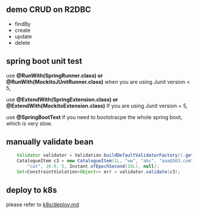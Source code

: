 ## demo CRUD on R2DBC 

* findBy
* create 
* update
* delete

## spring boot unit test

use **@RunWith(SpringRunner.class) or @RunWith(MockitoJUnitRunner.class)**
when you are using Junit version < 5,

use **@ExtendWith(SpringExtension.class) or @ExtendWith(MockitoExtension.class)**
If you are using Junit version = 5,

use **@SpringBootTest** if you need to bootstracpe the whole spring boot, which is very slow.

## manually validate bean

```java
    Validator validator = Validation.buildDefaultValidatorFactory().getValidator();
    CatalogueItem c3 = new CatalogueItem(1L, "ww", "abc", "aaa@163.com",
        "cat", 10.0, 5, Instant.ofEpochSecond(10L), null);
    Set<ConstraintViolation<Object>> err = validator.validate(c3);
```

## deploy to k8s

please refer to [k8s/deploy.md](k8s/deploy.md)
